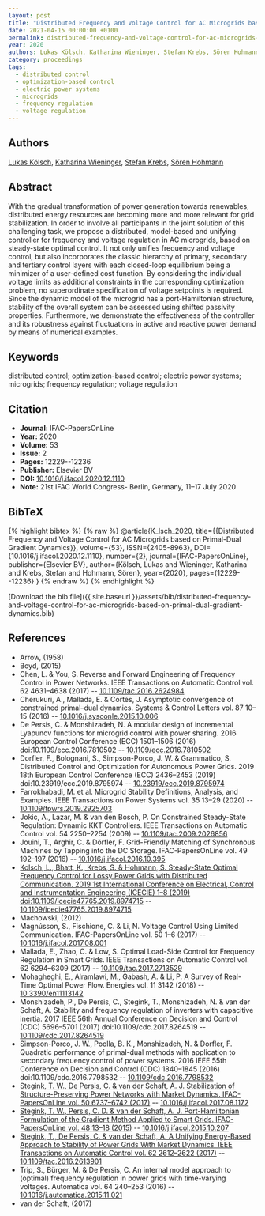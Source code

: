 ```yaml
---
layout: post
title: "Distributed Frequency and Voltage Control for AC Microgrids based on Primal-Dual Gradient Dynamics"
date: 2021-04-15 00:00:00 +0100
permalink: distributed-frequency-and-voltage-control-for-ac-microgrids-based-on-primal-dual-gradient-dynamics
year: 2020
authors: Lukas Kölsch, Katharina Wieninger, Stefan Krebs, Sören Hohmann
category: proceedings
tags:
  - distributed control
  - optimization-based control
  - electric power systems
  - microgrids
  - frequency regulation
  - voltage regulation
---
```

 
## Authors
[Lukas Kölsch](authors/lukas-kolsch), [Katharina Wieninger](authors/katharina-wieninger), [Stefan Krebs](authors/stefan-krebs), [Sören Hohmann](authors/soren-hohmann)
 
## Abstract
With the gradual transformation of power generation towards renewables, distributed energy resources are becoming more and more relevant for grid stabilization. In order to involve all participants in the joint solution of this challenging task, we propose a distributed, model-based and unifying controller for frequency and voltage regulation in AC microgrids, based on steady-state optimal control. It not only unifies frequency and voltage control, but also incorporates the classic hierarchy of primary, secondary and tertiary control layers with each closed-loop equilibrium being a minimizer of a user-defined cost function. By considering the individual voltage limits as additional constraints in the corresponding optimization problem, no superordinate specification of voltage setpoints is required. Since the dynamic model of the microgrid has a port-Hamiltonian structure, stability of the overall system can be assessed using shifted passivity properties. Furthermore, we demonstrate the effectiveness of the controller and its robustness against fluctuations in active and reactive power demand by means of numerical examples.
 
## Keywords
distributed control; optimization-based control; electric power systems; microgrids; frequency regulation; voltage regulation
 
## Citation
- **Journal:** IFAC-PapersOnLine
- **Year:** 2020
- **Volume:** 53
- **Issue:** 2
- **Pages:** 12229--12236
- **Publisher:** Elsevier BV
- **DOI:** [10.1016/j.ifacol.2020.12.1110](https://doi.org/10.1016/j.ifacol.2020.12.1110)
- **Note:** 21st IFAC World Congress- Berlin, Germany, 11–17 July 2020
 
## BibTeX
{% highlight bibtex %}
{% raw %}
@article{K_lsch_2020,
  title={{Distributed Frequency and Voltage Control for AC Microgrids based on Primal-Dual Gradient Dynamics}},
  volume={53},
  ISSN={2405-8963},
  DOI={10.1016/j.ifacol.2020.12.1110},
  number={2},
  journal={IFAC-PapersOnLine},
  publisher={Elsevier BV},
  author={Kölsch, Lukas and Wieninger, Katharina and Krebs, Stefan and Hohmann, Sören},
  year={2020},
  pages={12229--12236}
}
{% endraw %}
{% endhighlight %}
 
[Download the bib file]({{ site.baseurl }}/assets/bib/distributed-frequency-and-voltage-control-for-ac-microgrids-based-on-primal-dual-gradient-dynamics.bib)
 
## References
- Arrow, (1958)
- Boyd, (2015)
- Chen, L. & You, S. Reverse and Forward Engineering of Frequency Control in Power Networks. IEEE Transactions on Automatic Control vol. 62 4631–4638 (2017) -- [10.1109/tac.2016.2624984](https://doi.org/10.1109/tac.2016.2624984)
- Cherukuri, A., Mallada, E. & Cortés, J. Asymptotic convergence of constrained primal–dual dynamics. Systems &amp; Control Letters vol. 87 10–15 (2016) -- [10.1016/j.sysconle.2015.10.006](https://doi.org/10.1016/j.sysconle.2015.10.006)
- De Persis, C. & Monshizadeh, N. A modular design of incremental Lyapunov functions for microgrid control with power sharing. 2016 European Control Conference (ECC) 1501–1506 (2016) doi:10.1109/ecc.2016.7810502 -- [10.1109/ecc.2016.7810502](https://doi.org/10.1109/ecc.2016.7810502)
- Dorfler, F., Bolognani, S., Simpson-Porco, J. W. & Grammatico, S. Distributed Control and Optimization for Autonomous Power Grids. 2019 18th European Control Conference (ECC) 2436–2453 (2019) doi:10.23919/ecc.2019.8795974 -- [10.23919/ecc.2019.8795974](https://doi.org/10.23919/ecc.2019.8795974)
- Farrokhabadi, M. et al. Microgrid Stability Definitions, Analysis, and Examples. IEEE Transactions on Power Systems vol. 35 13–29 (2020) -- [10.1109/tpwrs.2019.2925703](https://doi.org/10.1109/tpwrs.2019.2925703)
- Jokic, A., Lazar, M. & van den Bosch, P. On Constrained Steady-State Regulation: Dynamic KKT Controllers. IEEE Transactions on Automatic Control vol. 54 2250–2254 (2009) -- [10.1109/tac.2009.2026856](https://doi.org/10.1109/tac.2009.2026856)
- Jouini, T., Arghir, C. & Dörfler, F. Grid-Friendly Matching of Synchronous Machines by Tapping into the DC Storage. IFAC-PapersOnLine vol. 49 192–197 (2016) -- [10.1016/j.ifacol.2016.10.395](https://doi.org/10.1016/j.ifacol.2016.10.395)
- [Kolsch, L., Bhatt, K., Krebs, S. & Hohmann, S. Steady-State Optimal Frequency Control for Lossy Power Grids with Distributed Communication. 2019 1st International Conference on Electrical, Control and Instrumentation Engineering (ICECIE) 1–8 (2019) doi:10.1109/icecie47765.2019.8974715](steady-state-optimal-frequency-control-for-lossy-power-grids-with-distributed-communication) -- [10.1109/icecie47765.2019.8974715](https://doi.org/10.1109/icecie47765.2019.8974715)
- Machowski, (2012)
- Magnússon, S., Fischione, C. & Li, N. Voltage Control Using Limited Communication. IFAC-PapersOnLine vol. 50 1–6 (2017) -- [10.1016/j.ifacol.2017.08.001](https://doi.org/10.1016/j.ifacol.2017.08.001)
- Mallada, E., Zhao, C. & Low, S. Optimal Load-Side Control for Frequency Regulation in Smart Grids. IEEE Transactions on Automatic Control vol. 62 6294–6309 (2017) -- [10.1109/tac.2017.2713529](https://doi.org/10.1109/tac.2017.2713529)
- Mohagheghi, E., Alramlawi, M., Gabash, A. & Li, P. A Survey of Real-Time Optimal Power Flow. Energies vol. 11 3142 (2018) -- [10.3390/en11113142](https://doi.org/10.3390/en11113142)
- Monshizadeh, P., De Persis, C., Stegink, T., Monshizadeh, N. & van der Schaft, A. Stability and frequency regulation of inverters with capacitive inertia. 2017 IEEE 56th Annual Conference on Decision and Control (CDC) 5696–5701 (2017) doi:10.1109/cdc.2017.8264519 -- [10.1109/cdc.2017.8264519](https://doi.org/10.1109/cdc.2017.8264519)
- Simpson-Porco, J. W., Poolla, B. K., Monshizadeh, N. & Dorfler, F. Quadratic performance of primal-dual methods with application to secondary frequency control of power systems. 2016 IEEE 55th Conference on Decision and Control (CDC) 1840–1845 (2016) doi:10.1109/cdc.2016.7798532 -- [10.1109/cdc.2016.7798532](https://doi.org/10.1109/cdc.2016.7798532)
- [Stegink, T. W., De Persis, C. & van der Schaft, A. J. Stabilization of Structure-Preserving Power Networks with Market Dynamics. IFAC-PapersOnLine vol. 50 6737–6742 (2017)](stabilization-of-structure-preserving-power-networks-with-market-dynamics) -- [10.1016/j.ifacol.2017.08.1172](https://doi.org/10.1016/j.ifacol.2017.08.1172)
- [Stegink, T. W., Persis, C. D. & van der Schaft, A. J. Port-Hamiltonian Formulation of the Gradient Method Applied to Smart Grids. IFAC-PapersOnLine vol. 48 13–18 (2015)](port-hamiltonian-formulation-of-the-gradient-method-applied-to-smart-grids) -- [10.1016/j.ifacol.2015.10.207](https://doi.org/10.1016/j.ifacol.2015.10.207)
- [Stegink, T., De Persis, C. & van der Schaft, A. A Unifying Energy-Based Approach to Stability of Power Grids With Market Dynamics. IEEE Transactions on Automatic Control vol. 62 2612–2622 (2017)](a-unifying-energy-based-approach-to-stability-of-power-grids-with-market-dynamics) -- [10.1109/tac.2016.2613901](https://doi.org/10.1109/tac.2016.2613901)
- Trip, S., Bürger, M. & De Persis, C. An internal model approach to (optimal) frequency regulation in power grids with time-varying voltages. Automatica vol. 64 240–253 (2016) -- [10.1016/j.automatica.2015.11.021](https://doi.org/10.1016/j.automatica.2015.11.021)
- van der Schaft, (2017)

